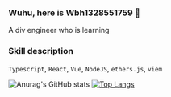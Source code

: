 ### Wuhu, here is Wbh1328551759 👋
A div engineer who is learning

### Skill description
``Typescript``, ``React``, ``Vue``, ``NodeJS``, ``ethers.js``, ``viem``

![Anurag's GitHub stats](https://github-readme-stats-psi-lyart-46.vercel.app/api?username=wbh1328551759&show_icons=true&theme=radical)
[![Top Langs](https://github-readme-stats.vercel.app/api/top-langs/?username=anuraghazra&layout=compact)](https://github.com/anuraghazra/github-readme-stats)

